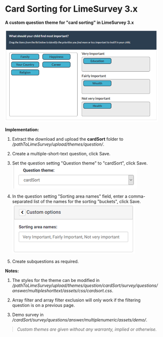 # Card Sorting for LimeSurvey 3.x
**A custom question theme for "card sorting" in LimeSurvey 3.x**

![Image Card Sorting](/cardSort/survey/questions/answer/multipleshorttext/assets/images/card_sort_3.x_3.png)

**Implementation:**

1) Extract the download and upload the **cardSort** folder to */pathToLimeSurvey/upload/themes/question/*.

2) Create a multiple-short-text question, click Save.

3) Set the question setting "Question theme" to "cardSort", click Save.  
![Image Select cardSort](/cardSort/survey/questions/answer/multipleshorttext/assets/images/card_sort_3.x_1.png)

4) In the question setting "Sorting area names" field, enter a comma-separated list of the names for the sorting "buckets", click Save.  
![Image Enter Bucket names](/cardSort/survey/questions/answer/multipleshorttext/assets/images/card_sort_3.x_2.png)

5) Create subquestions as required.

**Notes:**

1) The styles for the theme can be modified in */pathToLimeSurvey/upload/themes/question/cardSort/survey/questions/answer/multipleshorttext/assets/css/cardsort.css*.

2) Array filter and array filter exclusion will only work if the filtering question is on a previous page.

3) Demo survey in */cardSort/survey/questions/answer/multiplenumeric/assets/demo/*.
    
    
>*Custom themes are given without any warranty, implied or otherwise.*
